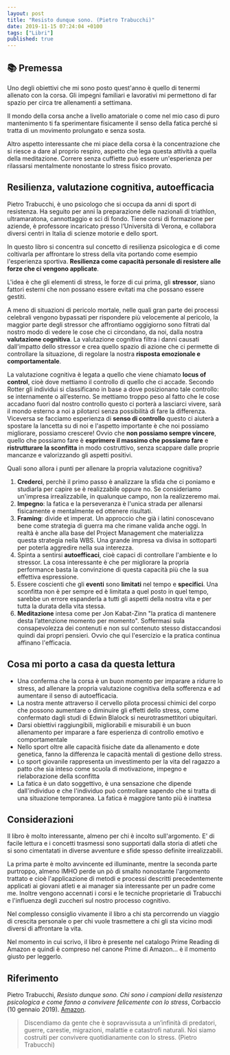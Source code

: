 ```yaml
---
layout: post
title: "Resisto dunque sono. (Pietro Trabucchi)"
date: 2019-11-15 07:24:04 +0100
tags: ["Libri"]
published: true
---
```


## :books: Premessa

Uno degli obiettivi che mi sono posto quest'anno è quello di tenermi allenato con la corsa. Gli impegni familiari e lavorativi mi permettono di far spazio per circa tre allenamenti a settimana.

Il mondo della corsa anche a livello amatoriale o come nel mio caso di puro mantenimento ti fa sperimentare fisicamente il senso della fatica perché si tratta di un movimento prolungato e senza sosta.

Altro aspetto interessante che mi piace della corsa è la concentrazione che si riesce a dare al proprio respiro, aspetto che lega questa attività a quella della meditazione. Correre senza cuffiette può essere un'esperienza per rilassarsi mentalmente nonostante lo stress fisico provato.

## Resilienza, valutazione cognitiva, autoefficacia

Pietro Trabucchi, è uno psicologo che si occupa da anni di sport di resistenza. Ha seguito per anni la preparazione delle nazionali di triathlon, ultramaratona, cannottaggio e sci di fondo. Tiene corsi di formazione per aziende, è professore incaricato presso l’Università di Verona, e collabora diversi centri in Italia di scienze motorie e dello sport.

In questo libro si concentra sul concetto di resilienza psicologica e di come coltivarla per affrontare lo stress della vita portando come esempio l'esperienza sportiva. **Resilienza come capacità personale di resistere alle forze che ci vengono applicate**.

L'idea è che gli elementi di stress, le forze di cui prima, gli **stressor**, siano fattori esterni che non possano essere evitati ma che possano essere gestiti.

A meno di situazioni di pericolo mortale, nelle quali gran parte dei processi celebrali vengono bypassati per rispondere più velocemente al pericolo, la maggior parte degli stressor che affrontiamo oggigiorno sono filtrati dal nostro modo di vedere le cose che ci circondano, da noi, dalla nostra **valutazione cognitiva**. La valutazione cognitiva filtra i danni causati dall'impatto dello stressor e crea quello spazio di azione che ci permette di controllare la situazione, di regolare la nostra **risposta emozionale e comportamentale**.

La valutazione cognitiva è legata a quello che viene chiamato **locus of control**, cioè dove mettiamo il controllo di quello che ci accade. Secondo Rotter gli individui si classificano in base a dove posizionano tale controllo: se internamente o all’esterno. Se mettiamo troppo peso al fatto che le cose accadano fuori dal nostro controllo questo ci porterà a lasciarci vivere, sarà il mondo esterno a noi a pilotarci senza possibilità di fare la differenza. Viceversa se facciamo esperienza di **senso di controllo** questo ci aiuterà a spostare la lancetta su di noi e l'aspetto importante è che noi possiamo migliorare, possiamo crescere! Ovvio che **non possiamo sempre vincere**, quello che possiamo fare è **esprimere il massimo che possiamo fare** e **ristrutturare la sconfitta** in modo costruttivo, senza scappare dalle proprie mancanze e valorizzando gli aspetti positivi.

Quali sono allora i punti per allenare la propria valutazione cognitiva?

1. **Crederci**, perchè il primo passo è analizzare la sfida che ci poniamo e studiarla per capire se è realizzabile oppure no. Se consideriamo un'impresa irrealizzabile, in qualunque campo, non la realizzeremo mai.
2. **Impegno**: la fatica e la perseveranza è l'unica strada per allenarsi fisicamente e mentalmente ed ottenere risultati.
3. **Framing**: divide et imperat. Un approccio che già i latini conoscevano bene come strategia di guerra ma che rimane valida anche oggi. In realtà è anche alla base del Project Management che materializza questa strategia nella WBS. Una grande impresa va divisa in sottoparti per poterla aggredire nella sua interezza.
4. Spinta a sentirsi **autoefficaci**, cioè capaci di controllare l'ambiente e lo stressor. La cosa interessante è che per migliorare la propria performance basta la convinzione di questa capacità più che la sua effettiva espressione.
5. Essere coscienti che gli **eventi** sono **limitati** nel tempo e **specifici**. Una sconfitta non è per sempre ed è limitata a quel posto in quel tempo, sarebbe un errore espanderla a tutti gli aspetti della nostra vita e per tutta la durata della vita stessa.
6. **Meditazione** intesa come per Jon Kabat-Zinn "la pratica di mantenere desta l’attenzione momento per momento". Soffermasi sula consapevolezza dei contenuti e non sul contenuto stesso distaccandosi quindi dai propri pensieri. Ovvio che qui l'esercizio e la pratica continua affinano l'efficacia.

## Cosa mi porto a casa da questa lettura

- Una conferma che la corsa è un buon momento per imparare a ridurre lo stress, ad allenare la propria valutazione cognitiva della sofferenza e ad aumentare il senso di autoefficacia.
- La nostra mente attraverso il cervello pilota processi chimici del corpo che possono aumentare o diminuire gli effetti dello stress, come confermato dagli studi di Edwin Blalock si neurotrasmettitori ubiquitari.
- Darsi obiettivi raggiungibili, migliorabili e misurabili è un buon allenamento per imparare a fare esperienza di controllo emotivo e comportamentale
- Nello sport oltre alle capacità fisiche date da allenamento e dote genetica, fanno la differenza le capacità mentali di gestione dello stress.
- Lo sport giovanile rappresenta un investimento per la vita del ragazzo a patto che sia inteso come scuola di motivazione, impegno e rielaborazione della sconfitta
- La fatica è un dato soggettivo, è una sensazione che dipende dall'individuo e che l'individuo può controllare sapendo che si tratta di una situazione temporanea. La fatica è maggiore tanto più è inattesa

## Considerazioni

Il libro è molto interessante, almeno per chi è incolto sull'argomento. E' di facile lettura e i concetti trasmessi sono supportati dalla storia di atleti che si sono cimentatati in diverse avventure e sfide spesso definite irrealizzabili.

La prima parte è molto avvincente ed illuminante, mentre la seconda parte purtroppo, almeno IMHO perde un pò di smalto nonostante l'argomento trattato e cioè l'applicazione di metodi e processi descritti precedentemente applicati ai giovani atleti e ai manager sia interessante per un padre come me. Inoltre vengono accennati i corsi e le tecniche proprietarie di Trabucchi e l'influenza degli zuccheri sul nostro processo cognitivo.

Nel complesso consiglio vivamente il libro a chi sta percorrendo un viaggio di crescita personale o per chi vuole trasmettere a chi gli sta vicino modi diversi di affrontare la vita.

Nel momento in cui scrivo, il libro è presente nel catalogo Prime Reading di Amazon e quindi è compreso nel canone Prime di Amazon... è il momento giusto per leggerlo.

## Riferimento

Pietro Trabucchi, _Resisto dunque sono. Chi sono i campioni della resistenza psicologica e come fanno a convivere felicemente con lo stress_, Corbaccio (10 gennaio 2019). [Amazon](https://www.amazon.it/Resisto-dunque-sono-Pietro-Trabucchi-ebook/dp/B0065QK98G/ref=tmm_kin_swatch_0?_encoding=UTF8&qid=1570450305&sr=8-1).

> Discendiamo da gente che è sopravvissuta a un’infinità di predatori, guerre, carestie, migrazioni, malattie e catastrofi naturali. Noi siamo costruiti per convivere quotidianamente con lo stress. (Pietro Trabucchi)
